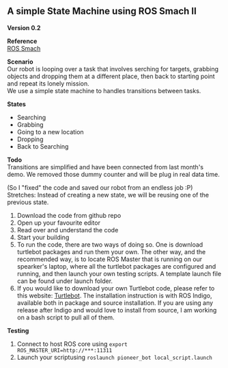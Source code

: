 ## A simple State Machine using ROS Smach II   
**Version 0.2**  

**Reference**  
[ROS Smach](http://wiki.ros.org/smach)

**Scenario**  
Our robot is looping over a task that involves serching for targets, grabbing objects and dropping them at a different place, then back to starting point and repeat its lonely mission.  
We use a simple state machine to handles transitions between tasks.  

**States**  
- Searching  
- Grabbing  
- Going to a new location  
- Dropping  
- Back to Searching  

**Todo**  
Transitions are simplified and have been connected from last month's demo. We removed those
dummy counter and will be plug in real data time.

(So I "fixed" the code and saved our robot from an endless job :P)  
Stretches: Instead of creating a new state, we will be reusing one of the previous state.  

1. Download the code from github repo
2. Open up your favourite editor  
3. Read over and understand the code  
4. Start your building
5. To run the code, there are two ways of doing so. One is download turtlebot packages and run them your own. The other way, and the recommended way, is to locate ROS Master that is running on our spearker's laptop, where all the turtlebot packages are configured and running, and then launch your own testing scripts. A template launch file can be found under launch folder.  
6. If you would like to download your own Turtlebot code, please refer to this website: [Turtlebot](http://wiki.ros.org/Robots/TurtleBot). The installation instruction is with ROS Indigo, available both in package and source installation. If you are using any release after Indigo and would love to install from source, I am working on a bash script to pull all of them.  

**Testing**  
1. Connect to host ROS core using `export ROS_MASTER_URI=http://***:11311`  
2. Launch your scriptusing `roslaunch pioneer_bot local_script.launch`  
  
